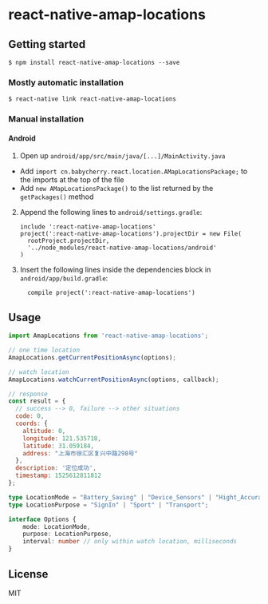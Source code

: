 
# react-native-amap-locations

## Getting started

`$ npm install react-native-amap-locations --save`

### Mostly automatic installation

`$ react-native link react-native-amap-locations`

### Manual installation


#### Android

1. Open up `android/app/src/main/java/[...]/MainActivity.java`
  - Add `import cn.babycherry.react.location.AMapLocationsPackage;` to the imports at the top of the file
  - Add `new AMapLocationsPackage()` to the list returned by the `getPackages()` method
2. Append the following lines to `android/settings.gradle`:
  	```
  	include ':react-native-amap-locations'
  	project(':react-native-amap-locations').projectDir = new File(
      rootProject.projectDir, 
      '../node_modules/react-native-amap-locations/android'
    )
  	```
3. Insert the following lines inside the dependencies block in `android/app/build.gradle`:
  	```
      compile project(':react-native-amap-locations')
  	```


## Usage
```javascript
import AmapLocations from 'react-native-amap-locations';

// one time location
AmapLocations.getCurrentPositionAsync(options);

// watch location
AmapLocations.watchCurrentPositionAsync(options, callback);

// response
const result = {
  // success --> 0, failure --> other situations
  code: 0,
  coords: {
    altitude: 0, 
    longitude: 121.535718, 
    latitude: 31.059184,
    address: "上海市徐汇区复兴中路298号"
  },
  description: '定位成功',
  timestamp: 1525612811812
};
```

```typescript
type LocationMode = "Battery_Saving" | "Device_Sensors" | "Hight_Accuracy";
type LocationPurpose = "SignIn" | "Sport" | "Transport";

interface Options {
    mode: LocationMode,
    purpose: LocationPurpose,
    interval: number // only within watch location, milliseconds
}
```

## License
MIT
  
